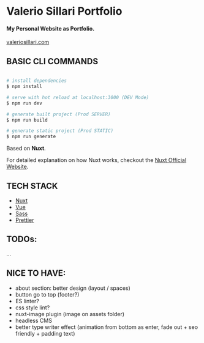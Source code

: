 # Valerio Sillari Portfolio

#### My Personal Website as Portfolio.

[valeriosillari.com](https://valeriosillari.com/)

## BASIC CLI COMMANDS

```bash

# install dependencies
$ npm install

# serve with hot reload at localhost:3000 (DEV Mode)
$ npm run dev

# generate built project (Prod SERVER)
$ npm run build

# generate static project (Prod STATIC)
$ npm run generate

```

Based on **Nuxt**.

For detailed explanation on how Nuxt works, checkout the [Nuxt Official Website](https://nuxt.com/).

## TECH STACK

-   [Nuxt](https://nuxt.com/)
-   [Vue](https://vuejs.org/)
-   [Sass](https://sass-lang.com/)
-   [Prettier](https://prettier.io/)

## TODOs:

...

## NICE TO HAVE:

-   about section: better design (layout / spaces)
-   button go to top (footer?)
-   ES linter?
-   css style lint?
-   nuxt-image plugin (image on assets folder)
-   headless CMS
-   better type writer effect (animation from bottom as enter, fade out + seo friendly + padding text)
